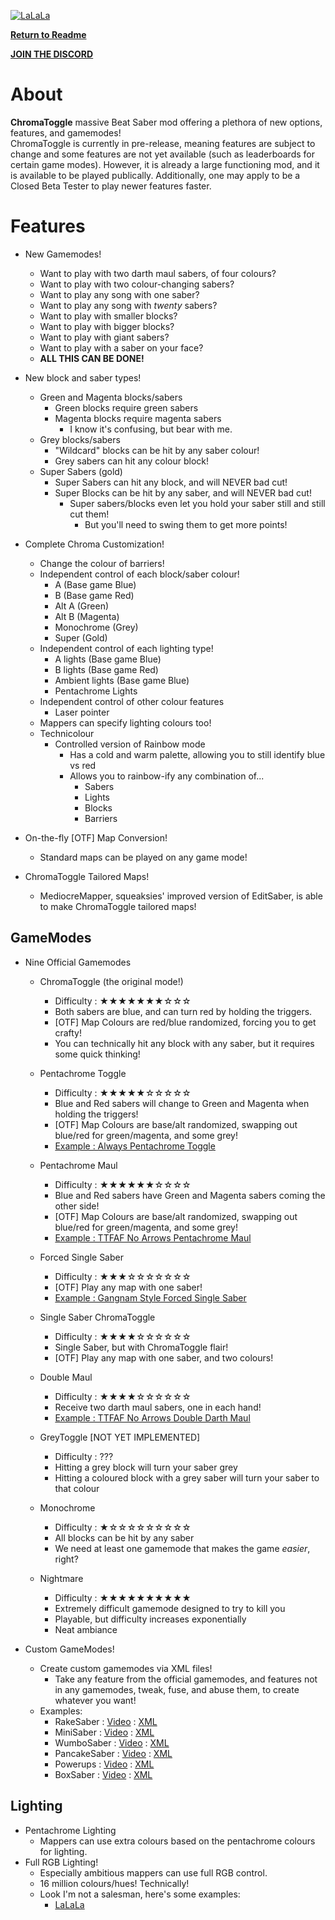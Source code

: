 [![LaLaLa](https://i.imgur.com/txIwYfH.png)](https://streamable.com/7ojl1)

**[Return to Readme](https://github.com/BinaryElement/ChromaToggle/blob/master/README.md)**

**[JOIN THE DISCORD](https://discord.gg/BBntx2e)**

# About
**ChromaToggle** massive Beat Saber mod offering a plethora of new options, features, and gamemodes!  
ChromaToggle is currently in pre-release, meaning features are subject to change and some features are not yet available (such as leaderboards for certain game modes).  However, it is already a large functioning mod, and it is available to be played publically.  Additionally, one may apply to be a Closed Beta Tester to play newer features faster.

# Features

* New Gamemodes!  
  * Want to play with two darth maul sabers, of four colours?
  * Want to play with two colour-changing sabers?
  * Want to play any song with one saber?
  * Want to play any song with *twenty* sabers?
  * Want to play with smaller blocks?
  * Want to play with bigger blocks?
  * Want to play with giant sabers?
  * Want to play with a saber on your face?
  * **ALL THIS CAN BE DONE!**
  

* New block and saber types!
  * Green and Magenta blocks/sabers
    * Green blocks require green sabers
    * Magenta blocks require magenta sabers
      * I know it's confusing, but bear with me.
  * Grey blocks/sabers
    * "Wildcard" blocks can be hit by any saber colour!
    * Grey sabers can hit any colour block!
  * Super Sabers (gold)
    * Super Sabers can hit any block, and will NEVER bad cut!
    * Super Blocks can be hit by any saber, and will NEVER bad cut!
      * Super sabers/blocks even let you hold your saber still and still cut them!
        * But you'll need to swing them to get more points!
        

* Complete Chroma Customization!
  * Change the colour of barriers!
  * Independent control of each block/saber colour!
    * A (Base game Blue)
    * B (Base game Red)
    * Alt A (Green)
    * Alt B (Magenta)
    * Monochrome (Grey)
    * Super (Gold)
  * Independent control of each lighting type!
    * A lights (Base game Blue)
    * B lights (Base game Red)
    * Ambient lights (Base game Blue)
    * Pentachrome Lights
  * Independent control of other colour features
    * Laser pointer
  * Mappers can specify lighting colours too!
  * Technicolour
    * Controlled version of Rainbow mode
      * Has a cold and warm palette, allowing you to still identify blue vs red
      * Allows you to rainbow-ify any combination of...
        * Sabers
        * Lights
        * Blocks
        * Barriers
        
        
* On-the-fly [OTF] Map Conversion!
  * Standard maps can be played on any game mode!
  
  
* ChromaToggle Tailored Maps!
  * MediocreMapper, squeaksies' improved version of EditSaber, is able to make ChromaToggle tailored maps!

## GameModes

* Nine Official Gamemodes
  * ChromaToggle (the original mode!) 
    * Difficulty : ★★★★★★★☆☆☆
    * Both sabers are blue, and can turn red by holding the triggers.
    * [OTF] Map Colours are red/blue randomized, forcing you to get crafty!
    * You can technically hit any block with any saber, but it requires some quick thinking!
    
  * Pentachrome Toggle  
    * Difficulty : ★★★★★☆☆☆☆☆
    * Blue and Red sabers will change to Green and Magenta when holding the triggers!
    * [OTF] Map Colours are base/alt randomized, swapping out blue/red for green/magenta, and some grey!
    * [Example : Always Pentachrome Toggle](https://www.youtube.com/watch?v=cQ_qnVOb8B4)
    
  * Pentachrome Maul  
    * Difficulty : ★★★★★★☆☆☆☆
    * Blue and Red sabers have Green and Magenta sabers coming the other side!
    * [OTF] Map Colours are base/alt randomized, swapping out blue/red for green/magenta, and some grey!
    * [Example : TTFAF No Arrows Pentachrome Maul](https://www.youtube.com/watch?v=h0llELO-erw)
    
  * Forced Single Saber  
    * Difficulty : ★★★☆☆☆☆☆☆☆
    * [OTF] Play any map with one saber!
    * [Example : Gangnam Style Forced Single Saber](https://www.youtube.com/watch?v=dQcIJ_nRhDQ)
    
  * Single Saber ChromaToggle  
    * Difficulty : ★★★★☆☆☆☆☆☆
    * Single Saber, but with ChromaToggle flair!
    * [OTF] Play any map with one saber, and two colours!
    
  * Double Maul  
    * Difficulty : ★★★★☆☆☆☆☆☆
    * Receive two darth maul sabers, one in each hand!
    * [Example : TTFAF No Arrows Double Darth Maul](https://www.youtube.com/watch?v=WB2s5mqe_1U)
    
  * GreyToggle [NOT YET IMPLEMENTED] 
    * Difficulty : ???
    * Hitting a grey block will turn your saber grey
    * Hitting a coloured block with a grey saber will turn your saber to that colour
    
  * Monochrome  
    * Difficulty : ★☆☆☆☆☆☆☆☆☆
    * All blocks can be hit by any saber
    * We need at least one gamemode that makes the game *easier*, right?
    
  * Nightmare  
    * Difficulty : ★★★★★★★★★★
    * Extremely difficult gamemode designed to try to kill you
    * Playable, but difficulty increases exponentially
    * Neat ambiance
  
* Custom GameModes!
  * Create custom gamemodes via XML files!
    * Take any feature from the official gamemodes, and features not in any gamemodes, tweak, fuse, and abuse them, to create whatever you want!
  * Examples: 
    * RakeSaber : [Video](https://www.youtube.com/watch?v=7zfpJ9sBh8o) : [XML](https://i.imgur.com/s85Xa.png) 
    * MiniSaber : [Video](https://www.youtube.com/watch?v=hhaXkiHBmqo) : [XML](https://i.imgur.com/s85Xa.png) 
    * WumboSaber : [Video](https://www.youtube.com/watch?v=8Un25GHiDsE) : [XML](https://i.imgur.com/s85Xa.png) 
    * PancakeSaber : [Video](https://www.youtube.com/watch?v=e00AEujraC0) : [XML](https://i.imgur.com/s85Xa.png) 
    * Powerups : [Video](https://www.youtube.com/watch?v=V97aXszQjeM) : [XML](https://i.imgur.com/s85Xa.png) 
    * BoxSaber : [Video](https://i.imgur.com/s85Xa.png) : [XML](https://i.imgur.com/s85Xa.png) 
      
  
## Lighting

* Pentachrome Lighting
  * Mappers can use extra colours based on the pentachrome colours for lighting.
* Full RGB Lighting!
  * Especially ambitious mappers can use full RGB control.
  * 16 million colours/hues!  Technically!
  * Look I'm not a salesman, here's some examples:
    * [LaLaLa](https://streamable.com/7ojl1)
